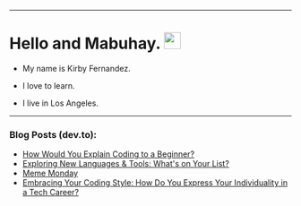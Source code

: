 
<img src="https://komarev.com/ghpvc/?username=kirbygit&style=flat-square&color=blue" alt=""/>

---
<h1>
  Hello and Mabuhay.
  <img src="https://media.giphy.com/media/hvRJCLFzcasrR4ia7z/giphy.gif" width="30px"/>
</h1>

- My name is Kirby Fernandez.

- I love to learn.

- I live in Los Angeles.

---

### Blog Posts (dev.to):
<!-- BLOG-POST-LIST:START -->
- [How Would You Explain Coding to a Beginner?](https://dev.to/codenewbieteam/how-would-you-explain-coding-to-a-beginner-56k0)
- [Exploring New Languages &amp; Tools: What&#39;s on Your List?](https://dev.to/codenewbieteam/exploring-new-languages-tools-whats-on-your-list-2mh6)
- [Meme Monday](https://dev.to/ben/meme-monday-3aj1)
- [Embracing Your Coding Style: How Do You Express Your Individuality in a Tech Career?](https://dev.to/codenewbieteam/embracing-your-coding-style-how-do-you-express-your-individuality-in-a-tech-career-41pm)
<!-- BLOG-POST-LIST:END -->
